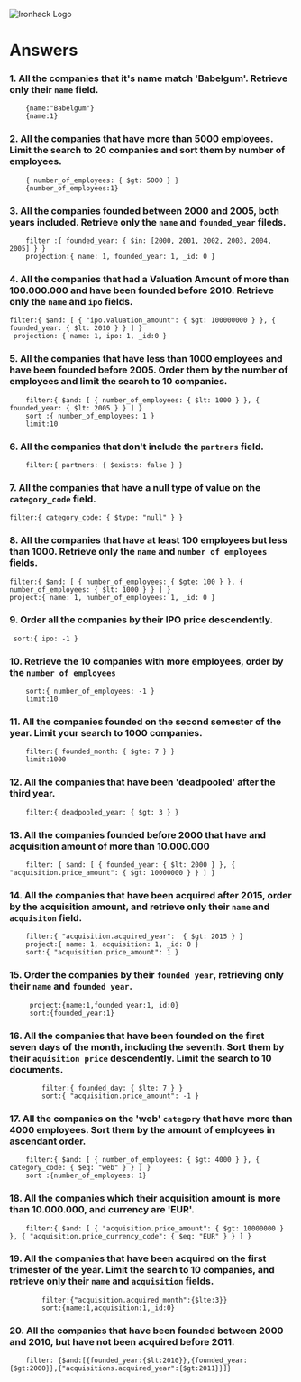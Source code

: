 ![Ironhack Logo](https://i.imgur.com/1QgrNNw.png)

# Answers

### 1. All the companies that it's name match 'Babelgum'. Retrieve only their `name` field.

        {name:"Babelgum"}
        {name:1}

### 2. All the companies that have more than 5000 employees. Limit the search to 20 companies and sort them by **number of employees**.

        { number_of_employees: { $gt: 5000 } }
        {number_of_employees:1}

### 3. All the companies founded between 2000 and 2005, both years included. Retrieve only the `name` and `founded_year` fileds.
        filter :{ founded_year: { $in: [2000, 2001, 2002, 2003, 2004, 2005] } }
        projection:{ name: 1, founded_year: 1, _id: 0 }
        
     

### 4. All the companies that had a Valuation Amount of more than 100.000.000 and have been founded before 2010. Retrieve only the `name` and `ipo` fields.

    filter:{ $and: [ { "ipo.valuation_amount": { $gt: 100000000 } }, { founded_year: { $lt: 2010 } } ] } 
     projection: { name: 1, ipo: 1, _id:0 }

### 5. All the companies that have less than 1000 employees and have been founded before 2005. Order them by the number of employees and limit the search to 10 companies.

        filter:{ $and: [ { number_of_employees: { $lt: 1000 } }, { founded_year: { $lt: 2005 } } ] }
        sort :{ number_of_employees: 1 }
        limit:10

### 6. All the companies that don't include the `partners` field.

        filter:{ partners: { $exists: false } }

### 7. All the companies that have a null type of value on the `category_code` field.

    filter:{ category_code: { $type: "null" } }
 

### 8. All the companies that have at least 100 employees but less than 1000. Retrieve only the `name` and `number of employees` fields.

    filter:{ $and: [ { number_of_employees: { $gte: 100 } }, { number_of_employees: { $lt: 1000 } } ] }
    project:{ name: 1, number_of_employees: 1, _id: 0 }

### 9. Order all the companies by their IPO price descendently.

     sort:{ ipo: -1 }

### 10. Retrieve the 10 companies with more employees, order by the `number of employees`


        sort:{ number_of_employees: -1 }
        limit:10

### 11. All the companies founded on the second semester of the year. Limit your search to 1000 companies.

        filter:{ founded_month: { $gte: 7 } }
        limit:1000


### 12. All the companies that have been 'deadpooled' after the third year.
        filter:{ deadpooled_year: { $gt: 3 } }


### 13. All the companies founded before 2000 that have and acquisition amount of more than 10.000.000

        filter: { $and: [ { founded_year: { $lt: 2000 } }, { "acquisition.price_amount": { $gt: 10000000 } } ] }

### 14. All the companies that have been acquired after 2015, order by the acquisition amount, and retrieve only their `name` and `acquisiton` field.
        filter:{ "acquisition.acquired_year":  { $gt: 2015 } }
        project:{ name: 1, acquisition: 1, _id: 0 }
        sort:{ "acquisition.price_amount": 1 }


### 15. Order the companies by their `founded year`, retrieving only their `name` and `founded year`.
         project:{name:1,founded_year:1,_id:0}
         sort:{founded_year:1}


### 16. All the companies that have been founded on the first seven days of the month, including the seventh. Sort them by their `aquisition price` descendently. Limit the search to 10 documents.

            filter:{ founded_day: { $lte: 7 } }
            sort:{ "acquisition.price_amount": -1 }


### 17. All the companies on the 'web' `category` that have more than 4000 employees. Sort them by the amount of employees in ascendant order.

        filter:{ $and: [ { number_of_employees: { $gt: 4000 } }, { category_code: { $eq: "web" } } ] }
        sort :{number_of_employees: 1}


### 18. All the companies which their acquisition amount is more than 10.000.000, and currency are 'EUR'.

        filter:{ $and: [ { "acquisition.price_amount": { $gt: 10000000 } }, { "acquisition.price_currency_code": { $eq: "EUR" } } ] }


### 19. All the companies that have been acquired on the first trimester of the year. Limit the search to 10 companies, and retrieve only their `name` and `acquisition` fields.
            filter:{"acquisition.acquired_month":{$lte:3}}
            sort:{name:1,acquisition:1,_id:0}


### 20. All the companies that have been founded between 2000 and 2010, but have not been acquired before 2011.

        filter: {$and:[{founded_year:{$lt:2010}},{founded_year:{$gt:2000}},{"acquisitions.acquired_year":{$gt:2011}}]}


